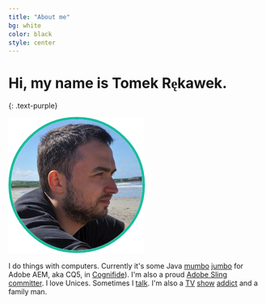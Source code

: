 ```yaml
---
title: "About me"
bg: white
color: black
style: center
---
```


# Hi, my name is Tomek R<span style="font-family: 'helvatica'">ę</span>kawek.
{: .text-purple}

<img src="img/photo.png"/>

I do things with computers. Currently it's some Java
[mumbo](https://github.com/Cognifide/SecureCQ)
[jumbo](https://github.com/Cognifide/Sling-Query) for Adobe AEM, aka CQ5, in
[Cognifide](http://cognifide.com/)). I'm also a proud
[Adobe Sling committer](http://sling.apache.org/project-information/project-team.html).
I love Unices. Sometimes I
[talk](http://www.adaptto.org/04_interslingcommunication.shtml). I'm also
a [TV](http://www.imdb.com/title/tt0306414/)
[show](http://www.imdb.com/title/tt0141842/)
[addict](http://www.imdb.com/title/tt0248654/) and a family man.

